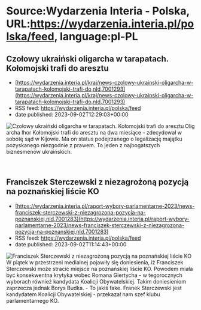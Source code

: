 # Source:Wydarzenia Interia - Polska, URL:https://wydarzenia.interia.pl/polska/feed, language:pl-PL

## Czołowy ukraiński oligarcha w tarapatach. Kołomojski trafi do aresztu
 - [https://wydarzenia.interia.pl/kraj/news-czolowy-ukrainski-oligarcha-w-tarapatach-kolomojski-trafi-do,nId,7001293](https://wydarzenia.interia.pl/kraj/news-czolowy-ukrainski-oligarcha-w-tarapatach-kolomojski-trafi-do,nId,7001293)
 - RSS feed: https://wydarzenia.interia.pl/polska/feed
 - date published: 2023-09-02T12:29:03+00:00

<p><a href="https://wydarzenia.interia.pl/kraj/news-czolowy-ukrainski-oligarcha-w-tarapatach-kolomojski-trafi-do,nId,7001293"><img align="left" alt="Czołowy ukraiński oligarcha w tarapatach. Kołomojski trafi do aresztu" src="https://i.iplsc.com/czolowy-ukrainski-oligarcha-w-tarapatach-kolomojski-trafi-do/000HM5ZPYDVD5P4F-C321.jpg" /></a>Oligarcha Ihor Kołomojski trafi do aresztu na dwa miesiące - zdecydował w sobotę sąd w Kijowie. Ma on status podejrzanego o legalizację majątku pozyskanego niezgodnie z prawem. To jeden z najbogatszych biznesmenów ukraińskich.</p><br clear="all" />

## Franciszek Sterczewski z niezagrożoną pozycją na poznańskiej liście KO
 - [https://wydarzenia.interia.pl/raport-wybory-parlamentarne-2023/news-franciszek-sterczewski-z-niezagrozona-pozycja-na-poznanskiej,nId,7001283](https://wydarzenia.interia.pl/raport-wybory-parlamentarne-2023/news-franciszek-sterczewski-z-niezagrozona-pozycja-na-poznanskiej,nId,7001283)
 - RSS feed: https://wydarzenia.interia.pl/polska/feed
 - date published: 2023-09-02T11:14:43+00:00

<p><a href="https://wydarzenia.interia.pl/raport-wybory-parlamentarne-2023/news-franciszek-sterczewski-z-niezagrozona-pozycja-na-poznanskiej,nId,7001283"><img align="left" alt="Franciszek Sterczewski z niezagrożoną pozycją na poznańskiej liście KO" src="https://i.iplsc.com/franciszek-sterczewski-z-niezagrozona-pozycja-na-poznanskiej/000HM5WVQPETYF9Y-C321.jpg" /></a>W piątek w przestrzeni medialnej pojawiły się doniesienia, iż Franciszek Sterczewski może stracić miejsce na poznańskiej liście KO. Powodem miała być konsekwentna krytyka wobec Romana Giertycha - w tegorocznych wyborach również kandydata Koalicji Obywatelskiej. Takim doniesieniom zaprzecza jednak Borys Budka. - To jakiś fake. Franek Sterczewski jest kandydatem Koalicji Obywatelskiej - przekazał nam szef klubu parlamentarnego KO.</p><br clear="all" />

